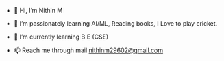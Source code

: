 - 👋 Hi, I’m Nithin M
- 👀 I’m passionately learning AI/ML, Reading books, I Love to play cricket. 
- 🌱 I’m currently learning B.E (CSE)

- 📫 Reach me through mail nithinm29602@gmail.com

<!---
NithinM29602/NithinM29602 is a ✨ special ✨ repository because its `README.md` (this file) appears on your GitHub profile.
You can click the Preview link to take a look at your changes.
--->
